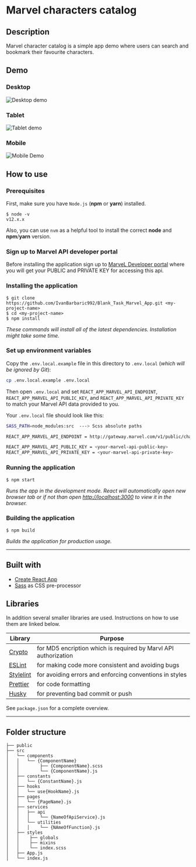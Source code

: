 # Marvel characters catalog

## Description

Marvel character catalog is a simple app demo where users can search and bookmark their favourite characters.

## Demo

### Desktop

![Desktop demo](./public/desktop_demo.png)

### Tablet

![Tablet demo](./public/tablet_demo.png)

### Mobile

![Mobile Demo](./public/mobile_demo.png)

## How to use

### Prerequisites

First, make sure you have `Node.js` (**npm** or **yarn**) installed.

```
$ node -v
v12.x.x
```

Also, you can use `nvm` as a helpful tool to install the correct **node** and **npm**/**yarn** version.

### Sign up to Marvel API developer portal

Before installing the application sign up to [MarveL Developer portal](https://developer.marvel.com/) where you will get your PUBLIC and PRIVATE KEY for accessing this api.

### Installing the application

```
$ git clone https://github.com/IvanBarbaric992/Blank_Task_Marvel_App.git <my-project-name>
$ cd <my-project-name>
$ npm install
```

_These commands will install all of the latest dependencies. Installation might take some time._

### Set up environment variables

Copy the `.env.local.example` file in this directory to `.env.local` (_which will be ignored by Git_):

```bash
cp .env.local.example .env.local
```

Then open `.env.local` and set `REACT_APP_MARVEL_API_ENDPOINT`, `REACT_APP_MARVEL_API_PUBLIC_KEY`, and `REACT_APP_MARVEL_API_PRIVATE_KEY` to match your Marvel API data provided to you.

Your `.env.local` file should look like this:

```bash
SASS_PATH=node_modules:src  ---> Scss absolute paths

REACT_APP_MARVEL_API_ENDPOINT = http://gateway.marvel.com/v1/public/characters

REACT_APP_MARVEL_API_PUBLIC_KEY = <your-marvel-api-public-key>
REACT_APP_MARVEL_API_PRIVATE_KEY = <your-marvel-api-private-key>
```

### Running the application

```
$ npm start
```

_Runs the app in the development mode. React will automatically open new browser tab or if not than open [http://localhost:3000](http://localhost:3000) to view it in the browser._

### Building the application

```
$ npm build
```

_Builds the application for production usage._

---

## Built with

- [Create React App](https://github.com/facebook/create-react-app)
- [Sass](https://github.com/sass/dart-sass) as CSS pre-processor

## Libraries

In addition several smaller libraries are used. Instructions on how to use them are linked below.

| Library                                             | Purpose                                                         |
| --------------------------------------------------- | --------------------------------------------------------------- |
| [Crypto](https://github.com/brix/crypto-js)         | for MD5 encription which is required by Marvl API authorization |
| [ESLint](https://github.com/eslint/eslint)          | for making code more consistent and avoiding bugs               |
| [Stylelint](https://github.com/stylelint/stylelint) | for avoiding errors and enforcing conventions in styles         |
| [Prettier](https://github.com/prettier/prettier)    | for code formatting                                             |
| [Husky](https://github.com/typicode/husky)          | for preventing bad commit or push                               |

See `package.json` for a complete overview.

---

## Folder structure

```
├── public
├── src
│   └── components
│   │   └── {ComponentName}
│   │        ├── {ComponentName}.scss
│   │        └── {ComponentName}.js
│   ├── constants
│   │   └── {ConstantName}.js
│   ├── hooks
│   │   └── use{HookName}.js
│   ├── pages
│   │   └── {PageName}.js
│   ├── services
│   │   ├── api
│   │   │    └── {NameOfApiService}.js
│   │   └── utilities
│   │   │    └── {NAmeOfFunction}.js
│   ├── styles
│   │    ├── globals
│   │    ├── mixins
│   │    └── index.scss
│   ├── App.js
│   └── index.js
```
